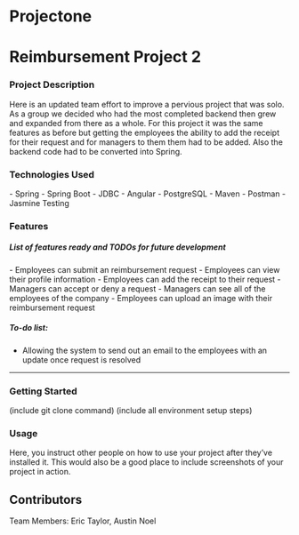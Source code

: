 # Projectone
<h1> Reimbursement Project 2 </h1>

<h3>Project Description</h3>
Here is an updated team effort to improve a pervious project that was solo. As a group we decided who had the most completed backend then grew and expanded from there as a whole. For this project it was the same features as before but getting the employees the ability to add the receipt for their request and for managers to them them had to be added. Also the backend code had to be converted into Spring. 

<h3>Technologies Used</h3>
  - Spring
  - Spring Boot
  - JDBC
  - Angular 
  - PostgreSQL
  - Maven
  - Postman
  - Jasmine Testing


<h3> Features</h3>
<h5>List of features ready and TODOs for future development</h5>
  - Employees can submit an reimbursement request
  - Employees can view their profile information
  - Employees can add the receipt to their request
  - Managers can accept or deny a request
  - Managers can see all of the employees of the company 
  - Employees can upload an image with their reimbursement request
  
<h5> To-do list: </h5>
  
  - Allowing the system to send out an email to the employees with an update once request is resolved

--------------------------------

<h3>Getting Started</h3>
(include git clone command) 
(include all environment setup steps)


<h3>Usage</h3>
Here, you instruct other people on how to use your project after they’ve installed it.
This would also be a good place to include screenshots of your project in action.

Contributors
---
Team Members: Eric Taylor, Austin Noel 
